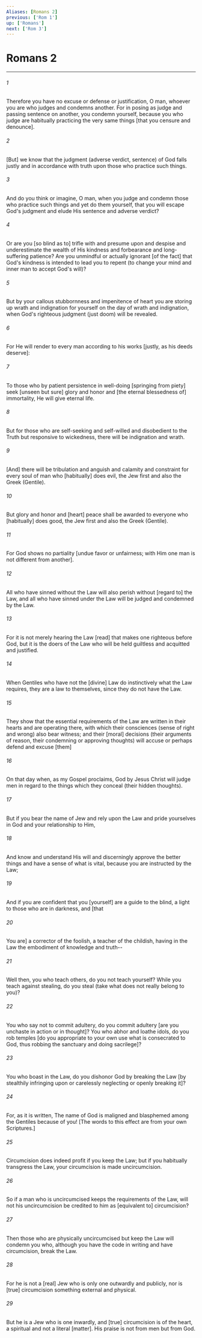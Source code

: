 ```yaml
---
Aliases: [Romans 2]
previous: ['Rom 1']
up: ['Romans']
next: ['Rom 3']
---
```

# Romans 2

***














###### 1 






Therefore you have no excuse or defense or justification, O man, whoever you are who judges and condemns another. For in posing as judge and passing sentence on another, you condemn yourself, because you who judge are habitually practicing the very same things [that you censure and denounce]. 













###### 2 






[But] we know that the judgment (adverse verdict, sentence) of God falls justly and in accordance with truth upon those who practice such things. 













###### 3 






And do you think or imagine, O man, when you judge and condemn those who practice such things and yet do them yourself, that you will escape God's judgment and elude His sentence and adverse verdict? 













###### 4 






Or are you [so blind as to] trifle with and presume upon and despise and underestimate the wealth of His kindness and forbearance and long-suffering patience? Are you unmindful or actually ignorant [of the fact] that God's kindness is intended to lead you to repent (to change your mind and inner man to accept God's will)? 













###### 5 






But by your callous stubbornness and impenitence of heart you are storing up wrath and indignation for yourself on the day of wrath and indignation, when God's righteous judgment (just doom) will be revealed. 













###### 6 






For He will render to every man according to his works [justly, as his deeds deserve]: 













###### 7 






To those who by patient persistence in well-doing [springing from piety] seek [unseen but sure] glory and honor and [the eternal blessedness of] immortality, He will give eternal life. 













###### 8 






But for those who are self-seeking and self-willed and disobedient to the Truth but responsive to wickedness, there will be indignation and wrath. 













###### 9 






[And] there will be tribulation and anguish and calamity and constraint for every soul of man who [habitually] does evil, the Jew first and also the Greek (Gentile). 













###### 10 






But glory and honor and [heart] peace shall be awarded to everyone who [habitually] does good, the Jew first and also the Greek (Gentile). 













###### 11 






For God shows no partiality [undue favor or unfairness; with Him one man is not different from another]. 













###### 12 






All who have sinned without the Law will also perish without [regard to] the Law, and all who have sinned under the Law will be judged and condemned by the Law. 













###### 13 






For it is not merely hearing the Law [read] that makes one righteous before God, but it is the doers of the Law who will be held guiltless and acquitted and justified. 













###### 14 






When Gentiles who have not the [divine] Law do instinctively what the Law requires, they are a law to themselves, since they do not have the Law. 













###### 15 






They show that the essential requirements of the Law are written in their hearts and are operating there, with which their consciences (sense of right and wrong) also bear witness; and their [moral] decisions (their arguments of reason, their condemning or approving thoughts) will accuse or perhaps defend and excuse [them] 













###### 16 






On that day when, as my Gospel proclaims, God by Jesus Christ will judge men in regard to the things which they conceal (their hidden thoughts). 













###### 17 






But if you bear the name of Jew and rely upon the Law and pride yourselves in God and your relationship to Him, 













###### 18 






And know and understand His will and discerningly approve the better things and have a sense of what is vital, because you are instructed by the Law; 













###### 19 






And if you are confident that you [yourself] are a guide to the blind, a light to those who are in darkness, and [that 













###### 20 






You are] a corrector of the foolish, a teacher of the childish, having in the Law the embodiment of knowledge and truth-- 













###### 21 






Well then, you who teach others, do you not teach yourself? While you teach against stealing, do you steal (take what does not really belong to you)? 













###### 22 






You who say not to commit adultery, do you commit adultery [are you unchaste in action or in thought]? You who abhor and loathe idols, do you rob temples [do you appropriate to your own use what is consecrated to God, thus robbing the sanctuary and doing sacrilege]? 













###### 23 






You who boast in the Law, do you dishonor God by breaking the Law [by stealthily infringing upon or carelessly neglecting or openly breaking it]? 













###### 24 






For, as it is written, The name of God is maligned and blasphemed among the Gentiles because of you! [The words to this effect are from your own Scriptures.] 













###### 25 






Circumcision does indeed profit if you keep the Law; but if you habitually transgress the Law, your circumcision is made uncircumcision. 













###### 26 






So if a man who is uncircumcised keeps the requirements of the Law, will not his uncircumcision be credited to him as [equivalent to] circumcision? 













###### 27 






Then those who are physically uncircumcised but keep the Law will condemn you who, although you have the code in writing and have circumcision, break the Law. 













###### 28 






For he is not a [real] Jew who is only one outwardly and publicly, nor is [true] circumcision something external and physical. 













###### 29 






But he is a Jew who is one inwardly, and [true] circumcision is of the heart, a spiritual and not a literal [matter]. His praise is not from men but from God.
